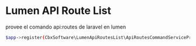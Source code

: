 # Lumen API Route List

provee el comando api:routes de laravel en lumen

```bash
$app->register(CbxSoftware\LumenApiRoutesList\ApiRoutesCommandServiceProvider::class);
```
